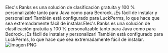Elec's Ranks es una solución de clasificación gratuita y 100 % personalizable tanto para Java como para Bedrock. ¡Es fácil de instalar y personalizar! También está configurado para LuckPerms, lo que hace que sea extremadamente fácil de instalar.Elec's Ranks es una solución de clasificación gratuita y 100 % personalizable tanto para Java como para Bedrock. ¡Es fácil de instalar y personalizar! También está configurado para LuckPerms, lo que hace que sea extremadamente fácil de instalar.![Imagen PNG](https://github.com/user-attachments/assets/61fa1a4e-477d-4c8f-9ecc-0d007b2deea5)
